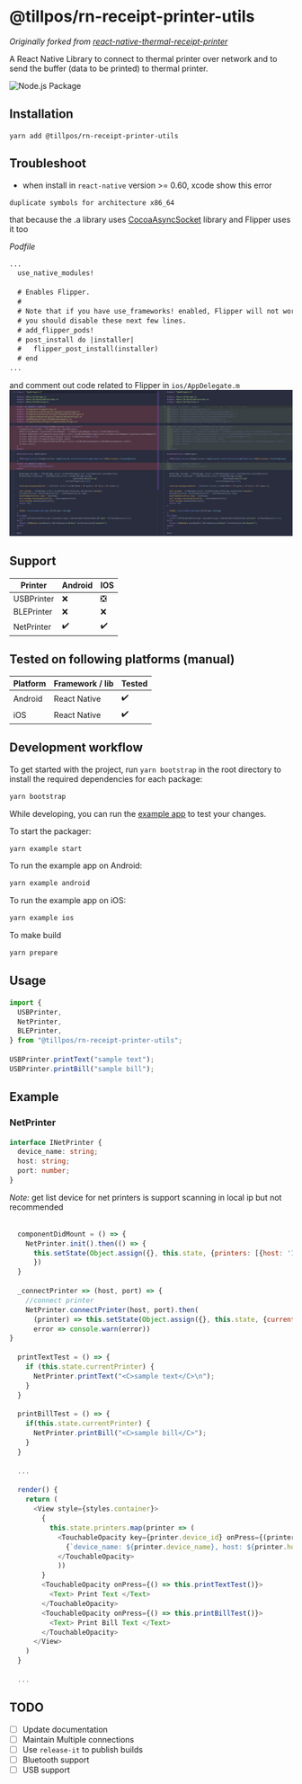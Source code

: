 # @tillpos/rn-receipt-printer-utils

*Originally forked from [react-native-thermal-receipt-printer](https://github.com/HeligPfleigh/react-native-thermal-receipt-printer)*

A React Native Library to connect to thermal printer over network and to send the buffer (data to be printed) to thermal printer.

![Node.js Package](https://github.com/HeligPfleigh/react-native-thermal-receipt-printer/workflows/Node.js%20Package/badge.svg)

## Installation

```
yarn add @tillpos/rn-receipt-printer-utils
```

## Troubleshoot

- when install in `react-native` version >= 0.60, xcode show this error

```
duplicate symbols for architecture x86_64
```

that because the .a library uses [CocoaAsyncSocket](https://github.com/robbiehanson/CocoaAsyncSocket) library and Flipper uses it too

_Podfile_

```diff
...
  use_native_modules!

  # Enables Flipper.
  #
  # Note that if you have use_frameworks! enabled, Flipper will not work and
  # you should disable these next few lines.
  # add_flipper_pods!
  # post_install do |installer|
  #   flipper_post_install(installer)
  # end
...
```

and comment out code related to Flipper in `ios/AppDelegate.m`
![ios/AppDelegate.m](./.github/flipper.png)


## Support

| Printer    | Android            | IOS                |
| ---------- | ------------------ | ------------------ |
| USBPrinter | :x: |   :negative_squared_cross_mark:|
| BLEPrinter | :x: | :x: |
| NetPrinter | :heavy_check_mark: | :heavy_check_mark: |

## Tested on following platforms (manual)

| Platform    | Framework / lib            | Tested                |
| ---------- | ------------------ | ------------------ |
| Android | React Native |   :heavy_check_mark:|
| iOS | React Native | :heavy_check_mark: |

## Development workflow

To get started with the project, run `yarn bootstrap` in the root directory to install the required dependencies for each package:

```sh
yarn bootstrap
```

While developing, you can run the [example app](/example/) to test your changes.

To start the packager:

```sh
yarn example start
```

To run the example app on Android:

```sh
yarn example android
```

To run the example app on iOS:

```sh
yarn example ios
```

To make build

```sh
yarn prepare
```

## Usage

```javascript
import {
  USBPrinter,
  NetPrinter,
  BLEPrinter,
} from "@tillpos/rn-receipt-printer-utils";

USBPrinter.printText("sample text");
USBPrinter.printBill("sample bill");
```

## Example

### NetPrinter

```typescript
interface INetPrinter {
  device_name: string;
  host: string;
  port: number;
}
```

_Note:_ get list device for net printers is support scanning in local ip but not recommended

```javascript

  componentDidMount = () => {
    NetPrinter.init().then(() => {
      this.setState(Object.assign({}, this.state, {printers: [{host: '192.168.10.241', port: 9100}]}))
      })
  }

  _connectPrinter => (host, port) => {
    //connect printer
    NetPrinter.connectPrinter(host, port).then(
      (printer) => this.setState(Object.assign({}, this.state, {currentPrinter: printer})),
      error => console.warn(error))
}

  printTextTest = () => {
    if (this.state.currentPrinter) {
      NetPrinter.printText("<C>sample text</C>\n");
    }
  }

  printBillTest = () => {
    if(this.state.currentPrinter) {
      NetPrinter.printBill("<C>sample bill</C>");
    }
  }

  ...

  render() {
    return (
      <View style={styles.container}>
        {
          this.state.printers.map(printer => (
            <TouchableOpacity key={printer.device_id} onPress={(printer) => this._connectPrinter(printer.host, printer.port)}>
              {`device_name: ${printer.device_name}, host: ${printer.host}, port: ${printer.port}`}
            </TouchableOpacity>
            ))
        }
        <TouchableOpacity onPress={() => this.printTextTest()}>
          <Text> Print Text </Text>
        </TouchableOpacity>
        <TouchableOpacity onPress={() => this.printBillTest()}>
          <Text> Print Bill Text </Text>
        </TouchableOpacity>
      </View>
    )
  }

  ...

```


## TODO

- [ ] Update documentation
- [ ] Maintain Multiple connections
- [ ] Use `release-it` to publish builds
- [ ] Bluetooth support
- [ ] USB support
